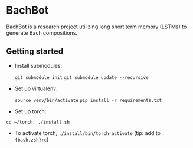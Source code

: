 # BachBot
BachBot is a research project utilizing long short term memory (LSTMs)
to generate Bach compositions.

## Getting started

* Install submodules:

  `git submodule init`
  `git submodule update --recursive`

* Set up virtualenv:

  `source venv/bin/activate`
  `pip install -r requirements.txt`

* Set up torch:

`cd ~/torch; ./install.sh`

* To activate torch, `./install/bin/torch-activate` (tip: add to `.{bash,zsh}rc`)
